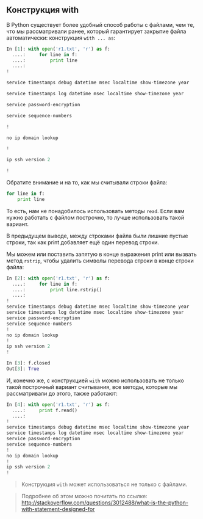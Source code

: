 ## Конструкция with

В Python существует более удобный способ работы с файлами, чем те, что мы рассматривали ранее, который гарантирует закрытие файла автоматически: конструкция ```with ... as```:
```python
In [1]: with open('r1.txt', 'r') as f:
  ....:     for line in f:
  ....:         print line
  ....:
!

service timestamps debug datetime msec localtime show-timezone year

service timestamps log datetime msec localtime show-timezone year

service password-encryption

service sequence-numbers

!

no ip domain lookup

!

ip ssh version 2

!
```

Обратите внимание и на то, как мы считывали строки файла:
```python
for line in f:
    print line
```

То есть, нам не понадобилось использовать методы ```read```.
Если вам нужно работать с файлом построчно, то лучше использовать такой вариант.

В предыдущем выводе, между строками файла были лишние пустые строки, так как print добавляет ещё один перевод строки.

Мы можем или поставить запятую в конце выражения print или вызвать метод ```rstrip```, чтобы удалить символы перевода строки в конце строки файла:
```python
In [2]: with open('r1.txt', 'r') as f:
  ....:     for line in f:
  ....:         print line.rstrip()
  ....:
!
service timestamps debug datetime msec localtime show-timezone year
service timestamps log datetime msec localtime show-timezone year
service password-encryption
service sequence-numbers
!
no ip domain lookup
!
ip ssh version 2
!

In [3]: f.closed
Out[3]: True

```


И, конечно же, с конструкцией ```with``` можно использовать не только такой построчный вариант считывания, все методы, которые мы рассматривали до этого, также работают:
```python
In [4]: with open('r1.txt', 'r') as f:
  ....:     print f.read()
  ....:
!
service timestamps debug datetime msec localtime show-timezone year
service timestamps log datetime msec localtime show-timezone year
service password-encryption
service sequence-numbers
!
no ip domain lookup
!
ip ssh version 2
!
```

> Конструкция ```with``` может использоваться не только с файлами.

> Подробнее об этом можно почитать по ссылке: http://stackoverflow.com/questions/3012488/what-is-the-python-with-statement-designed-for


